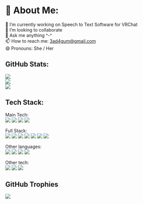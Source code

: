 # 💫 About Me:

 🔭 I’m currently working on Speech to Text Software for VRChat <br/>
 👯 I’m looking to collaborate <br/>
 💬 Ask me anything ^-^ <br/>
 📫 How to reach me: 3ad4gum@gmail.com <br/>
 😄 Pronouns: She / Her

##  GitHub Stats:
![](https://github-readme-stats.vercel.app/api?username=heyimkyu&theme=dark&hide_border=true&include_all_commits=true&count_private=true)<br/>
![](https://github-readme-streak-stats.herokuapp.com/?user=heyimkyu&theme=dark&hide_border=true)<br/>
![](https://github-readme-stats.vercel.app/api/top-langs/?username=heyimkyu&theme=dark&hide_border=true&include_all_commits=true&count_private=true&layout=compact)

##  Tech Stack:
Main Tech:<br/>
![](https://img.shields.io/badge/.NET-5C2D91?style=for-the-badge&logo=.net&logoColor=white)
![](https://img.shields.io/badge/C%23-239120?style=for-the-badge&logo=c-sharp&logoColor=white)
![](https://img.shields.io/badge/Unity-100000?style=for-the-badge&logo=unity&logoColor=white)
![](https://img.shields.io/badge/blender-%23F5792A.svg?style=for-the-badge&logo=blender&logoColor=white)

Full Stack:<br/>
![](https://img.shields.io/badge/Angular-DD0031?style=for-the-badge&logo=angular&logoColor=white)
![](https://img.shields.io/badge/HTML5-E34F26?style=for-the-badge&logo=html5&logoColor=white)
![](https://img.shields.io/badge/CSS-239120?&style=for-the-badge&logo=css3&logoColor=white)
![](https://img.shields.io/badge/TypeScript-007ACC?style=for-the-badge&logo=typescript&logoColor=white)
![](https://img.shields.io/badge/JavaScript-F7DF1E?style=for-the-badge&logo=javascript&logoColor=black)
![](https://img.shields.io/badge/MySQL-005C84?style=for-the-badge&logo=mysql&logoColor=white)
![](https://img.shields.io/badge/Microsoft_SQL_Server-CC2927?style=for-the-badge&logo=microsoft-sql-server&logoColor=white)

Other languages:<br/>
![](https://img.shields.io/badge/Python-14354C?style=for-the-badge&logo=python&logoColor=white)
![](https://img.shields.io/badge/Kotlin-0095D5?&style=for-the-badge&logo=kotlin&logoColor=white)
![](https://img.shields.io/badge/Java-ED8B00?style=for-the-badge&logo=java&logoColor=white)
![](https://img.shields.io/badge/PHP-777BB4?style=for-the-badge&logo=php&logoColor=white)

Other tech:<br/>
![](https://img.shields.io/badge/Microsoft_Azure-0089D6?style=for-the-badge&logo=microsoft-azure&logoColor=white)
![](https://img.shields.io/badge/Azure_DevOps-0078D7?style=for-the-badge&logo=azure-devops&logoColor=white)
![](https://img.shields.io/badge/json%20web%20tokens-323330?style=for-the-badge&logo=json-web-tokens&logoColor=pink)

##  GitHub Trophies
![](https://github-profile-trophy.vercel.app/?username=heyimkyu&theme=radical&no-frame=false&no-bg=true&margin-w=4)
